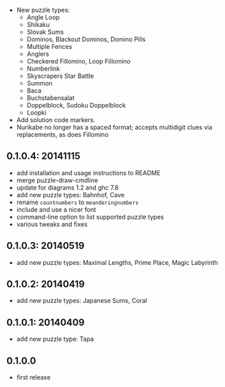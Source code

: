 * New puzzle types:
  - Angle Loop
  - Shikaku
  - Slovak Sums
  - Dominos, Blackout Dominos, Domino Pills
  - Multiple Fences
  - Anglers
  - Checkered Fillomino, Loop Fillomino
  - Numberlink
  - Skyscrapers Star Battle
  - Summon
  - Baca
  - Buchstabensalat
  - Doppelblock, Sudoku Doppelblock
  - Loopki
* Add solution code markers.
* Nurikabe no longer has a spaced format; accepts multidigit
  clues via replacements, as does Fillomino

0.1.0.4: 20141115
-----------------

* add installation and usage instructions to README
* merge puzzle-draw-cmdline
* update for diagrams 1.2 and ghc 7.8
* add new puzzle types: Bahnhof, Cave
* rename `countnumbers` to `meanderingnumbers`
* include and use a nicer font
* command-line option to list supported puzzle types
* various tweaks and fixes

0.1.0.3: 20140519
-----------------

* add new puzzle types: Maximal Lengths, Prime Place, Magic Labyrinth


0.1.0.2: 20140419
-----------------

* add new puzzle types: Japanese Sums, Coral

0.1.0.1: 20140409
-----------------

* add new puzzle type: Tapa

0.1.0.0
-------

* first release
